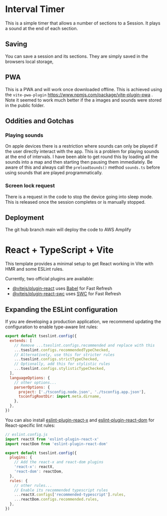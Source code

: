 # Interval Timer


This is a simple timer that allows a number of sections to a Session.
It plays a sound at the end of each section.

## Saving 

You can save a session and its sections. They are simply saved in the browsers local storage,


## PWA 

This is a PWA and will work once downloaded offline. This is achieved using the `vite-pwa-plugin`
https://www.npmjs.com/package/vite-plugin-pwa . Note it seemed to work much better if the a images and sounds were stored in the public folder.

## Oddities and Gotchas

### Playing sounds 

On apple devices there is a restriction where sounds can only be played if the user directly interact with the app. This is a problem for playing sounds at the end of intervals. I have been able to get round this by loading all the sounds into a map and then starting then pausing them immediately.
Be aware of this and always call the `preloadSounds()` method `sounds.ts` before using sounds that are played programmatically.

### Screen lock request

There is a request in the code to stop the device going into sleep mode. This is released once the session completes or is manually stopped. 


## Deployment 

The git hub branch main will deploy the code to AWS Amplify


# React + TypeScript + Vite

This template provides a minimal setup to get React working in Vite with HMR and some ESLint rules.

Currently, two official plugins are available:

- [@vitejs/plugin-react](https://github.com/vitejs/vite-plugin-react/blob/main/packages/plugin-react) uses [Babel](https://babeljs.io/) for Fast Refresh
- [@vitejs/plugin-react-swc](https://github.com/vitejs/vite-plugin-react/blob/main/packages/plugin-react-swc) uses [SWC](https://swc.rs/) for Fast Refresh

## Expanding the ESLint configuration

If you are developing a production application, we recommend updating the configuration to enable type-aware lint rules:

```js
export default tseslint.config({
  extends: [
    // Remove ...tseslint.configs.recommended and replace with this
    ...tseslint.configs.recommendedTypeChecked,
    // Alternatively, use this for stricter rules
    ...tseslint.configs.strictTypeChecked,
    // Optionally, add this for stylistic rules
    ...tseslint.configs.stylisticTypeChecked,
  ],
  languageOptions: {
    // other options...
    parserOptions: {
      project: ['./tsconfig.node.json', './tsconfig.app.json'],
      tsconfigRootDir: import.meta.dirname,
    },
  },
})
```

You can also install [eslint-plugin-react-x](https://github.com/Rel1cx/eslint-react/tree/main/packages/plugins/eslint-plugin-react-x) and [eslint-plugin-react-dom](https://github.com/Rel1cx/eslint-react/tree/main/packages/plugins/eslint-plugin-react-dom) for React-specific lint rules:

```js
// eslint.config.js
import reactX from 'eslint-plugin-react-x'
import reactDom from 'eslint-plugin-react-dom'

export default tseslint.config({
  plugins: {
    // Add the react-x and react-dom plugins
    'react-x': reactX,
    'react-dom': reactDom,
  },
  rules: {
    // other rules...
    // Enable its recommended typescript rules
    ...reactX.configs['recommended-typescript'].rules,
    ...reactDom.configs.recommended.rules,
  },
})
```
